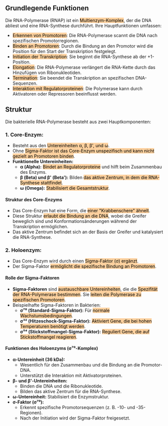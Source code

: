 ## Grundlegende Funktionen
Die RNA-Polymerase (RNAP) ist ein <mark style="background: #FFB86CA6;">Multienzym-Komplex</mark>, der die DNA abliest und eine RNA-Synthese durchführt. Ihre Hauptfunktionen umfassen:
- <mark style="background: #FFB86CA6;">Erkennen von Promotoren</mark>: Die RNA-Polymerase scannt die DNA nach spezifischen Promotorregionen.
- <mark style="background: #FFB86CA6;">Binden an Promotoren</mark>: Durch die Bindung an den Promotor wird die Position für den Start der Transkription festgelegt.
- <mark style="background: #FFB86CA6;">Initiation der Transkription</mark>: Sie beginnt die RNA-Synthese ab der +1-Position.
- <mark style="background: #FFB86CA6;">Elongation</mark>: Die RNA-Polymerase verlängert die RNA-Kette durch das Hinzufügen von Ribonukleotiden.
- <mark style="background: #FFB86CA6;">Termination</mark>: Sie beendet die Transkription an spezifischen DNA-Sequenzen.
- <mark style="background: #FFB86CA6;">Interaktion mit Regulatorproteinen</mark>: Die Polymerase kann durch Aktivatoren oder Repressoren beeinflusst werden.
## Struktur
Die bakterielle RNA-Polymerase besteht aus zwei Hauptkomponenten:
### 1. Core-Enzym:
- Besteht aus den <mark style="background: #FFB86CA6;">Untereinheiten α, β, β', und ω</mark>.
- Ohne <mark style="background: #FFB86CA6;">Sigma-Faktor ist das Core-Enzym unspezifisch und kann nicht gezielt an Promotoren binden</mark>.
- **Funktionelle Untereinheiten:**
    - **α (Alpha):** <mark style="background: #FFB86CA6;">Bindet an Regulatorproteine</mark> und hilft beim Zusammenbau des Enzyms.
    - **β (Beta) und β' (Beta'):** Bilden <mark style="background: #FFB86CA6;">das aktive Zentrum, in dem die RNA-Synthese stattfindet</mark>.
    - **ω (Omega):** <mark style="background: #FFB86CA6;">Stabilisiert die Gesamtstruktur</mark>.
#### **Struktur des Core-Enzyms**
- Das Core-Enzym hat eine Form, die <mark style="background: #FFB86CA6;">einer "Krabbenschere" ähnelt</mark>.
- Diese Struktur <mark style="background: #FFB86CA6;">erlaubt die Bindung an die DNA</mark>, wobei die Greifer beweglich sind und Konformationsänderungen während der Transkription ermöglichen.
- Das aktive Zentrum befindet sich an der Basis der Greifer und katalysiert die RNA-Synthese.
### 2. Holoenzym:
- Das Core-Enzym wird durch einen <mark style="background: #FFB86CA6;">Sigma-Faktor (σ) ergänzt</mark>.
- Der Sigma-Faktor <mark style="background: #FFB86CA6;">ermöglicht die spezifische Bindung an Promotoren</mark>.
#### Rolle der Sigma-Faktoren
- **Sigma-Faktoren** sind <mark style="background: #FFB86CA6;">austauschbare Untereinheiten</mark>, die die <mark style="background: #FFB86CA6;">Spezifität der RNA-Polymerase bestimmen</mark>. Sie <mark style="background: #FFB86CA6;">leiten die Polymerase zu spezifischen Promotoren</mark>.
- Beispielhafte Sigma-Faktoren in Bakterien:
    - **σ⁷⁰ (Standard-Sigma-Faktor):** Für <mark style="background: #FFB86CA6;">normale Wachstumsbedingungen</mark>.
    - **σ³² (Hitzeschock-Sigma-Faktor):** <mark style="background: #FFB86CA6;">Aktiviert Gene, die bei hohen Temperaturen benötigt werden</mark>.
    - **σ⁵⁴ (Stickstoffmangel-Sigma-Faktor):** <mark style="background: #FFB86CA6;">Reguliert Gene, die auf Stickstoffmangel reagieren</mark>.
#### **Funktionen des Holoenzyms (σ⁷⁰-Komplex)**
- **α-Untereinheit (36 kDa):**
    - Wesentlich für den Zusammenbau und die Bindung an die Promotor-DNA.
    - Unterstützt die Interaktion mit Aktivatorproteinen.
- **β- und β'-Untereinheiten:**
    - Binden die DNA und die Ribonukleotide.
    - Bilden das aktive Zentrum für die RNA-Synthese.
- **ω-Untereinheit:** Stabilisiert die Enzymstruktur.
- **σ-Faktor (σ⁷⁰):**
    - Erkennt spezifische Promotorsequenzen (z. B. -10- und -35-Regionen).
    - Nach der Initiation wird der Sigma-Faktor freigesetzt.